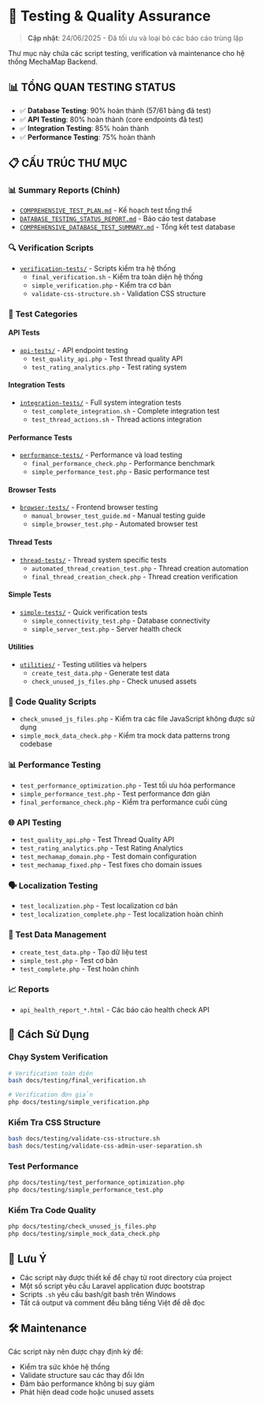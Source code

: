 # 🧪 Testing & Quality Assurance

> **Cập nhật**: 24/06/2025 - Đã tối ưu và loại bỏ các báo cáo trùng lặp

Thư mục này chứa các script testing, verification và maintenance cho hệ thống MechaMap Backend.

## 📊 **TỔNG QUAN TESTING STATUS**

- ✅ **Database Testing**: 90% hoàn thành (57/61 bảng đã test)
- ✅ **API Testing**: 80% hoàn thành (core endpoints đã test)
- ✅ **Integration Testing**: 85% hoàn thành
- ✅ **Performance Testing**: 75% hoàn thành

## 📋 **CẤU TRÚC THƯ MỤC**

### 📊 **Summary Reports** (Chính)
- [`COMPREHENSIVE_TEST_PLAN.md`](./COMPREHENSIVE_TEST_PLAN.md) - Kế hoạch test tổng thể
- [`DATABASE_TESTING_STATUS_REPORT.md`](./DATABASE_TESTING_STATUS_REPORT.md) - Báo cáo test database
- [`COMPREHENSIVE_DATABASE_TEST_SUMMARY.md`](./COMPREHENSIVE_DATABASE_TEST_SUMMARY.md) - Tổng kết test database

### 🔍 **Verification Scripts**
- [`verification-tests/`](./verification-tests/) - Scripts kiểm tra hệ thống
  - `final_verification.sh` - Kiểm tra toàn diện hệ thống
  - `simple_verification.php` - Kiểm tra cơ bản
  - `validate-css-structure.sh` - Validation CSS structure

### 🧪 **Test Categories**

#### **API Tests**
- [`api-tests/`](./api-tests/) - API endpoint testing
  - `test_quality_api.php` - Test thread quality API
  - `test_rating_analytics.php` - Test rating system

#### **Integration Tests**
- [`integration-tests/`](./integration-tests/) - Full system integration tests
  - `test_complete_integration.sh` - Complete integration test
  - `test_thread_actions.sh` - Thread actions integration

#### **Performance Tests**
- [`performance-tests/`](./performance-tests/) - Performance và load testing
  - `final_performance_check.php` - Performance benchmark
  - `simple_performance_test.php` - Basic performance test

#### **Browser Tests**
- [`browser-tests/`](./browser-tests/) - Frontend browser testing
  - `manual_browser_test_guide.md` - Manual testing guide
  - `simple_browser_test.php` - Automated browser test

#### **Thread Tests**
- [`thread-tests/`](./thread-tests/) - Thread system specific tests
  - `automated_thread_creation_test.php` - Thread creation automation
  - `final_thread_creation_check.php` - Thread creation verification

#### **Simple Tests**
- [`simple-tests/`](./simple-tests/) - Quick verification tests
  - `simple_connectivity_test.php` - Database connectivity
  - `simple_server_test.php` - Server health check

#### **Utilities**
- [`utilities/`](./utilities/) - Testing utilities và helpers
  - `create_test_data.php` - Generate test data
  - `check_unused_js_files.php` - Check unused assets

### 🔧 Code Quality Scripts
- `check_unused_js_files.php` - Kiểm tra các file JavaScript không được sử dụng
- `simple_mock_data_check.php` - Kiểm tra mock data patterns trong codebase

### 📊 Performance Testing
- `test_performance_optimization.php` - Test tối ưu hóa performance
- `simple_performance_test.php` - Test performance đơn giản
- `final_performance_check.php` - Kiểm tra performance cuối cùng

### 🌐 API Testing
- `test_quality_api.php` - Test Thread Quality API
- `test_rating_analytics.php` - Test Rating Analytics
- `test_mechamap_domain.php` - Test domain configuration
- `test_mechamap_fixed.php` - Test fixes cho domain issues

### 🗣️ Localization Testing
- `test_localization.php` - Test localization cơ bản
- `test_localization_complete.php` - Test localization hoàn chỉnh

### 🎲 Test Data Management
- `create_test_data.php` - Tạo dữ liệu test
- `simple_test.php` - Test cơ bản
- `test_complete.php` - Test hoàn chỉnh

### 📈 Reports
- `api_health_report_*.html` - Các báo cáo health check API

## 🚀 Cách Sử Dụng

### Chạy System Verification
```bash
# Verification toàn diện
bash docs/testing/final_verification.sh

# Verification đơn giản
php docs/testing/simple_verification.php
```

### Kiểm Tra CSS Structure
```bash
bash docs/testing/validate-css-structure.sh
bash docs/testing/validate-css-admin-user-separation.sh
```

### Test Performance
```bash
php docs/testing/test_performance_optimization.php
php docs/testing/simple_performance_test.php
```

### Kiểm Tra Code Quality
```bash
php docs/testing/check_unused_js_files.php
php docs/testing/simple_mock_data_check.php
```

## 📝 Lưu Ý

- Các script này được thiết kế để chạy từ root directory của project
- Một số script yêu cầu Laravel application được bootstrap
- Scripts `.sh` yêu cầu bash/git bash trên Windows
- Tất cả output và comment đều bằng tiếng Việt để dễ đọc

## 🛠️ Maintenance

Các script này nên được chạy định kỳ để:
- Kiểm tra sức khỏe hệ thống
- Validate structure sau các thay đổi lớn
- Đảm bảo performance không bị suy giảm
- Phát hiện dead code hoặc unused assets

